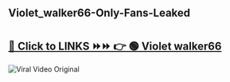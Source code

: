 
 ## Violet_walker66-Only-Fans-Leaked

# <h2><a href="https://clipsfans.com/Violet_walker66&ref=git">🔗 Click to LINKS ⏩⏩ 👉 🟢 Violet walker66 </a></h2>

<a href="https://clipsfans.com/Violet_walker66&ref=git" rel="nofollow" data-target="animated-image.originalLink"><img src="https://i.ibb.co.com/xMMVF88/686577567.gif" alt="Viral Video Original" style="max-width: 100%; display: inline-block;" data-target="animated-image.originalImage"></a>
